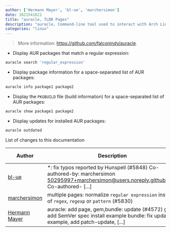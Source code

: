 ```yaml
---
author: ['Hermann Mayer', 'bl-ue', 'marchersimon']
date: 1621541621
title: "auracle, TLDR Pages"
description: "auracle, Command-line tool used to interact with Arch Linux's User Repository, commonly referred to as the AUR."
categories: "linux"
---
```

> More information: <https://github.com/falconindy/auracle>.

- Display AUR packages that match a regular expression:

```bash
auracle search 'regular_expression'
```

- Display package information for a space-separated list of AUR packages:

```bash
auracle info package1 package2
```

- Display the `PKGBUILD` file (build information) for a space-separated list of AUR packages:

```bash
auracle show package1 package2
```

- Display updates for installed AUR packages:

```bash
auracle outdated
```
List of changes to this documentation


Author | Description | ISO 8601 Date | GitHub link
------|-----|-----|-----
[bl-ue](mailto:54780737+bl-ue@users.noreply.github.com) | *: fix typos reported by Hunspell (#5848) Co-authored-by: marchersimon <50295997+marchersimon@users.noreply.github.com> Co-authored- [...] | 2021-05-20T22:13:41 | [8ebd171d6f00](https://github.com/tldr-pages/tldr/commit/8ebd171d6f001698709fefc02b1fd5cc9f3a99c4)
[marchersimon](mailto:50295997+marchersimon@users.noreply.github.com) | multiple pages: normalize `regular expression` instead of `regex`, `regexp` or `pattern` (#5830) | 2021-05-10T11:03:12 | [10728f1ab485](https://github.com/tldr-pages/tldr/commit/10728f1ab485957d66af3940a030b0fb77611fc0)
[Hermann Mayer](mailto:hermann.mayer92@gmail.com) | auracle: add page, gem,bundle: update (#4572) gem: add SemVer spec install example bundle: fix update example, add patch-update, [...] | 2020-10-15T00:22:59 | [dd955ca693db](https://github.com/tldr-pages/tldr/commit/dd955ca693dbdc34c25f2541065a554ae43227b6)

